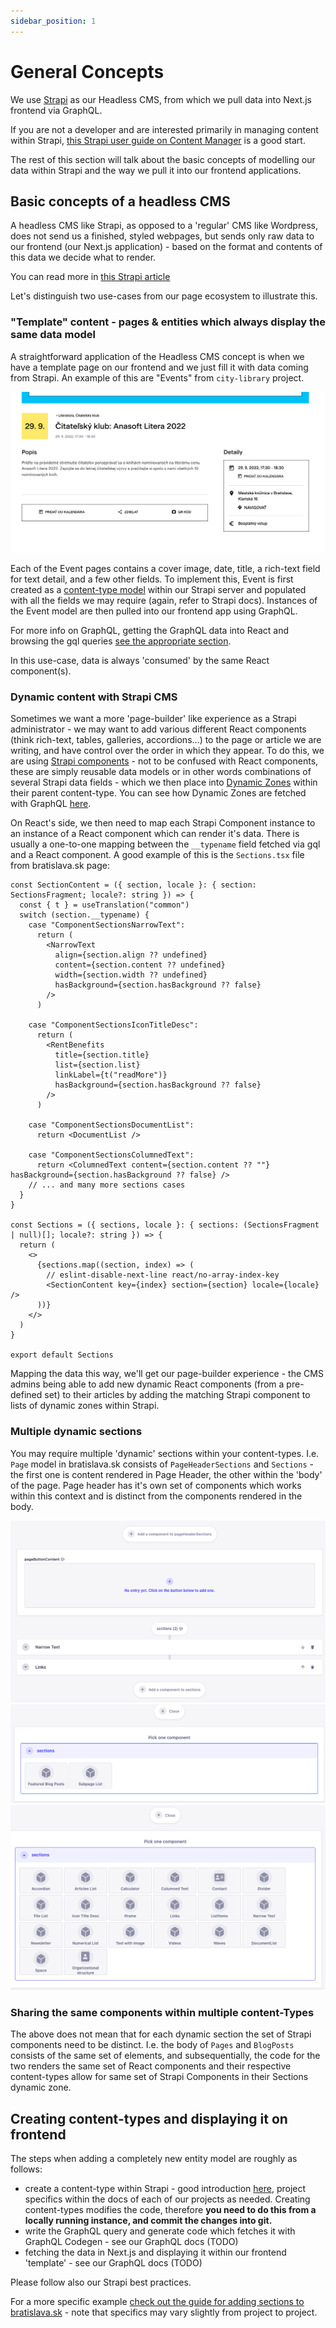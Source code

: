 ```yaml
---
sidebar_position: 1
---
```


# General Concepts

We use [Strapi](https://strapi.io/) as our Headless CMS, from which we pull data into Next.js frontend via GraphQL.

If you are not a developer and are interested primarily in managing content within Strapi, [this Strapi user guide on Content Manager](https://docs.strapi.io/user-docs/latest/content-manager/introduction-to-content-manager.html) is a good start.

The rest of this section will talk about the basic concepts of modelling our data within Strapi and the way we pull it into our frontend applications.

## Basic concepts of a headless CMS

A headless CMS like Strapi, as opposed to a 'regular' CMS like Wordpress, does not send us a finished, styled webpages, but sends only raw data to our frontend (our Next.js application) - based on the format and contents of this data we decide what to render.

You can read more in [this Strapi article](https://strapi.io/what-is-headless-cms)

Let's distinguish two use-cases from our page ecosystem to illustrate this.

### "Template" content - pages & entities which always display the same data model

A straightforward application of the Headless CMS concept is when we have a template page on our frontend and we just fill it with data coming from Strapi. An example of this are "Events" from `city-library` project.

![](../assets/lib-event.png)

Each of the Event pages contains a cover image, date, title, a rich-text field for text detail, and a few other fields. To implement this, Event is first created as a [content-type model](https://docs.strapi.io/developer-docs/latest/development/backend-customization/models.html#content-types) within our Strapi server and populated with all the fields we may require (again, refer to Strapi docs). Instances of the Event model are then pulled into our frontend app using GraphQL.

For more info on GraphQL, getting the GraphQL data into React and browsing the gql queries [see the appropriate section](../graphql.md).

In this use-case, data is always 'consumed' by the same React component(s).

### Dynamic content with Strapi CMS

Sometimes we want a more 'page-builder' like experience as a Strapi administrator - we may want to add various different React components (think rich-text, tables, galleries, accordions...) to the page or article we are writing, and have control over the order in which they appear. To do this, we are using [Strapi components](https://docs.strapi.io/user-docs/latest/content-types-builder/configuring-fields-content-type.html#components) - not to be confused with React components, these are simply reusable data models or in other words combinations of several Strapi data fields - which we then place into [Dynamic Zones](https://docs.strapi.io/user-docs/latest/content-types-builder/configuring-fields-content-type.html#dynamic-zones) within their parent content-type. You can see how Dynamic Zones are fetched with GraphQL [here](https://docs.strapi.io/developer-docs/latest/developer-resources/database-apis-reference/graphql-api.html#fetch-dynamic-zone-data).

On React's side, we then need to map each Strapi Component instance to an instance of a React component which can render it's data. There is usually a one-to-one mapping between the `__typename` field fetched via gql and a React component. A good example of this is the `Sections.tsx` file from bratislava.sk page:

```tsx
const SectionContent = ({ section, locale }: { section: SectionsFragment; locale?: string }) => {
  const { t } = useTranslation("common")
  switch (section.__typename) {
    case "ComponentSectionsNarrowText":
      return (
        <NarrowText
          align={section.align ?? undefined}
          content={section.content ?? undefined}
          width={section.width ?? undefined}
          hasBackground={section.hasBackground ?? false}
        />
      )

    case "ComponentSectionsIconTitleDesc":
      return (
        <RentBenefits
          title={section.title}
          list={section.list}
          linkLabel={t("readMore")}
          hasBackground={section.hasBackground ?? false}
        />
      )

    case "ComponentSectionsDocumentList":
      return <DocumentList />

    case "ComponentSectionsColumnedText":
      return <ColumnedText content={section.content ?? ""} hasBackground={section.hasBackground ?? false} />
    // ... and many more sections cases
  }
}

const Sections = ({ sections, locale }: { sections: (SectionsFragment | null)[]; locale?: string }) => {
  return (
    <>
      {sections.map((section, index) => (
        // eslint-disable-next-line react/no-array-index-key
        <SectionContent key={index} section={section} locale={locale} />
      ))}
    </>
  )
}

export default Sections
```

Mapping the data this way, we'll get our page-builder experience - the CMS admins being able to add new dynamic React components (from a pre-defined set) to their articles by adding the matching Strapi component to lists of dynamic zones within Strapi.

### Multiple dynamic sections

You may require multiple 'dynamic' sections within your content-types. I.e. `Page` model in bratislava.sk consists of `PageHeaderSections` and `Sections` - the first one is content rendered in Page Header, the other within the 'body' of the page. Page header has it's own set of components which works within this context and is distinct from the components rendered in the body.

![](../assets/page-builder.png)
![](../assets/dynamic-zone-header.png)
![](../assets/dynamic-zone.png)

### Sharing the same components within multiple content-Types

The above does not mean that for each dynamic section the set of Strapi components need to be distinct. I.e. the body of `Pages` and `BlogPosts` consists of the same set of elements, and subsequentially, the code for the two renders the same set of React components and their respective content-types allow for same set of Strapi Components in their Sections dynamic zone.

## Creating content-types and displaying it on frontend

The steps when adding a completely new entity model are roughly as follows:

- create a content-type within Strapi - good introduction [here](https://docs.strapi.io/user-docs/latest/content-types-builder/introduction-to-content-types-builder.html), project specifics within the docs of each of our projects as needed. Creating content-types modifies the code, therefore **you need to do this from a locally running instance, and commit the changes into git.**
- write the GraphQL query and generate code which fetches it with GraphQL Codegen - see our GraphQL docs (TODO)
- fetching the data in Next.js and displaying it within our frontend 'template' - see our GraphQL docs (TODO)

Please follow also our Strapi best practices.

For a more specific example [check out the guide for adding sections to bratislava.sk](../bratislava.sk/add-new-component-to-sections.md) - note that specifics may vary slightly from project to project.
